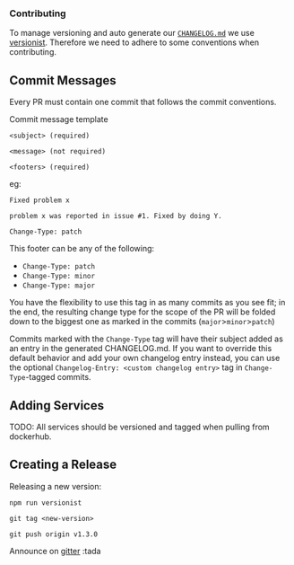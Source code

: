 <!--
# Copyright (C) 2017 Resin.io, UNI Passau, FBK.
# All rights reserved. This program and the accompanying materials
# are made available under the terms of the Eclipse Public License 2.0
# which accompanies this distribution, and is available at
# https://www.eclipse.org/legal/epl-2.0/
# 
# Contributors:
#     Resin.io, UNI Passau, FBK - initial API and implementation
-->

### Contributing

To manage versioning and auto generate our [`CHANGELOG.md`](/CHANGELOG.md) we use [versionist](https://github.com/resin-io/versionist). Therefore we need to adhere to some conventions when contributing.

## Commit Messages

Every PR must contain one commit that follows the commit conventions.

Commit message template

```
<subject> (required)

<message> (not required)

<footers> (required)
```

eg:
```
Fixed problem x

problem x was reported in issue #1. Fixed by doing Y.

Change-Type: patch
```

This footer can be any of the following:
  * `Change-Type: patch`
  * `Change-Type: minor`
  * `Change-Type: major`

You have the flexibility to use this tag in as many commits as you see fit; in
the end, the resulting change type for the scope of the PR will be folded
down to the biggest one as marked in the commits (`major`>`minor`>`patch`)

Commits marked with the `Change-Type` tag will have their subject added as an
entry in the generated CHANGELOG.md. If you want to override
this default behavior and add your own changelog entry instead, you can use the
optional `Changelog-Entry: <custom changelog entry>` tag in `Change-Type`-tagged commits.

## Adding Services

TODO: All services should be versioned and tagged when pulling from dockerhub.

## Creating a Release

Releasing a new version:

```
npm run versionist
```

```
git tag <new-version>
```

```
git push origin v1.3.0
```

Announce on [gitter](https://gitter.im/Agile-IoT) :tada
